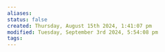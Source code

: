 ```yaml
---
aliases: 
status: false
created: Thursday, August 15th 2024, 1:41:07 pm
modified: Tuesday, September 3rd 2024, 5:54:08 pm
tags:
---
```

